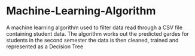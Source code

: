 # Machine-Learning-Algorithm
A machine learning algorithm used to filter data read through a 
CSV file containing student data. 
The algorithm works out the predicted gardes for students in the second semester
the data is then cleaned, trained and represented as a Decision Tree
